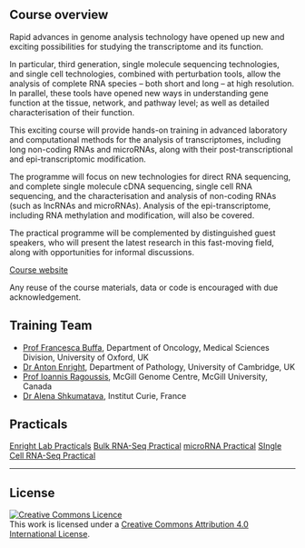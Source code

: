 ## Course overview

Rapid advances in genome analysis technology have opened up new and exciting possibilities for studying the transcriptome and its function.

In particular, third generation, single molecule sequencing technologies, and single cell technologies, combined with perturbation tools, allow the analysis of complete RNA species – both short and long – at high resolution. In parallel, these tools have opened new ways in understanding gene function at the tissue, network, and pathway level; as well as detailed characterisation of their function.

This exciting course will provide hands-on training in advanced laboratory and computational methods for the analysis of transcriptomes, including long non-coding RNAs and microRNAs, along with their post-transcriptional and epi-transcriptomic modification.

The programme will focus on new technologies for direct RNA sequencing, and complete single molecule cDNA sequencing, single cell RNA sequencing, and the characterisation and analysis of non-coding RNAs (such as lncRNAs and microRNAs). Analysis of the epi-transcriptome, including RNA methylation and modification, will also be covered.

The practical programme will be complemented by distinguished guest speakers, who will present the latest research in this fast-moving field, along with opportunities for informal discussions.

[Course website](https://coursesandconferences.wellcomeconnectingscience.org/event/rna-transcriptomics-20230623/)

Any reuse of the course materials, data or code is encouraged with due acknowledgement.

## Training Team
- [Prof Francesca Buffa](https://www.oncology.ox.ac.uk/team/francesca-buffa), Department of Oncology, Medical Sciences Division, University of Oxford, UK
- [Dr Anton Enright](https://www.path.cam.ac.uk/directory/anton-enright), Department of Pathology, University of Cambridge, UK
- [Prof Ioannis Ragoussis](https://www.mcgillgenomecentre.ca/investigators/ioannis-ragoussis/), McGill Genome Centre, McGill University, Canada
- [Dr Alena Shkumatava](https://institut-curie.org/personne/alena-shkumatava), Institut Curie, France

## Practicals
[Enright Lab Practicals](https://github.com/EnrightLab/Courses-and-Practicals/tree/master/WTAC_RNA_Transcriptomics_2023)
[Bulk RNA-Seq Practical](https://github.com/WCSCourses/RNATrans_23/tree/main/modules/Bulk%20RNA-Seq)
[microRNA Practical](https://github.com/WCSCourses/RNATrans_23/tree/main/modules/microRNA%20targets)
[SIngle Cell RNA-Seq Practical](https://github.com/WCSCourses/RNATrans_23/tree/main/modules/scRNA-Seq)

******
## License
<a rel="license" href="http://creativecommons.org/licenses/by/4.0/"><img alt="Creative Commons Licence" style="border-width:0" src="https://i.creativecommons.org/l/by/4.0/88x31.png" /></a><br />This work is licensed under a <a rel="license" href="http://creativecommons.org/licenses/by/4.0/">Creative Commons Attribution 4.0 International License</a>.
